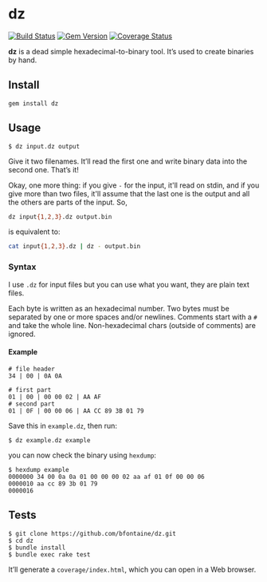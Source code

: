 # dz

[![Build Status](https://travis-ci.org/bfontaine/dz.png?branch=master)](https://travis-ci.org/bfontaine/dz)
[![Gem Version](https://badge.fury.io/rb/dz.png)](http://badge.fury.io/rb/dz)
[![Coverage Status](https://coveralls.io/repos/bfontaine/dz/badge.png)](https://coveralls.io/r/bfontaine/dz)

**dz** is a dead simple hexadecimal-to-binary tool. It’s used to create binaries
by hand.

## Install

```
gem install dz
```

## Usage

```
$ dz input.dz output
```

Give it two filenames. It’ll read the first one and write binary data into the
second one. That’s it!

Okay, one more thing: if you give `-` for the input, it'll read on stdin, and if
you give more than two files, it'll assume that the last one is the output and
all the others are parts of the input. So,

```sh
dz input{1,2,3}.dz output.bin
```

is equivalent to:

```sh
cat input{1,2,3}.dz | dz - output.bin
```

### Syntax

I use `.dz` for input files but you can use what you want, they are plain text
files.

Each byte is written as an hexadecimal number. Two bytes must be separated by
one or more spaces and/or newlines. Comments start with a `#` and take the whole
line. Non-hexadecimal chars (outside of comments) are ignored.

#### Example

```
# file header
34 | 00 | 0A 0A

# first part
01 | 00 | 00 00 02 | AA AF
# second part
01 | 0F | 00 00 06 | AA CC 89 3B 01 79
```

Save this in `example.dz`, then run:

```
$ dz example.dz example
```

you can now check the binary using `hexdump`:

```
$ hexdump example
0000000 34 00 0a 0a 01 00 00 00 02 aa af 01 0f 00 00 06
0000010 aa cc 89 3b 01 79
0000016
```

## Tests

```
$ git clone https://github.com/bfontaine/dz.git
$ cd dz
$ bundle install
$ bundle exec rake test
```

It’ll generate a `coverage/index.html`, which you can open in a Web browser.
